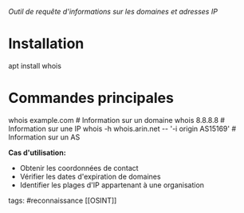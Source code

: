 _Outil de requête d'informations sur les domaines et adresses IP_

# Installation
apt install whois

# Commandes principales
whois example.com                             # Information sur un domaine
whois 8.8.8.8                                # Information sur une IP
whois -h whois.arin.net -- '-i origin AS15169' # Information sur un AS

**Cas d'utilisation:**

- Obtenir les coordonnées de contact
- Vérifier les dates d'expiration de domaines
- Identifier les plages d'IP appartenant à une organisation

tags: #reconnaissance 
[[OSINT]]
